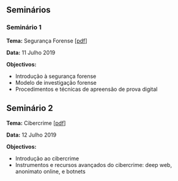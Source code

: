 ## Seminários

### Seminário 1

**Tema:** Segurança Forense [[pdf](seminarios/acite2019-1-seguranca_forense.pdf)]

**Data:** 11 Julho 2019

**Objectivos:**
* Introdução à segurança forense
* Modelo de investigação forense
* Procedimentos e técnicas de apreensão de prova digital

## Seminário 2

**Tema:** Cibercrime [[pdf](seminarios/acite2019-2-cibercrime.pdf)]

**Data:** 12 Julho 2019

**Objectivos:**
* Introdução ao cibercrime
* Instrumentos e recursos avançados do cibercrime: deep web, anonimato online, e botnets

